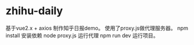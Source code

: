 # zhihu-daily

基于vue2.x + axios 制作知乎日报demo。
使用了proxy.js做代理服务器。
npm install 安装依赖
node proxy.js 运行代理
npm run dev 运行项目。
